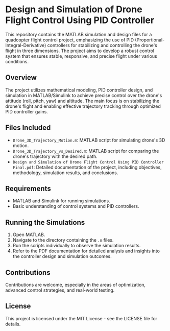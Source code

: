 # Design and Simulation of Drone Flight Control Using PID Controller

This repository contains the MATLAB simulation and design files for a quadcopter flight control project, emphasizing the use of PID (Proportional-Integral-Derivative) controllers for stabilizing and controlling the drone's flight in three dimensions. The project aims to develop a robust control system that ensures stable, responsive, and precise flight under various conditions.

## Overview

The project utilizes mathematical modeling, PID controller design, and simulation in MATLAB/Simulink to achieve precise control over the drone's attitude (roll, pitch, yaw) and altitude. The main focus is on stabilizing the drone's flight and enabling effective trajectory tracking through optimized PID controller gains.

## Files Included

- `Drone_3D_Trajectory_Motion.m`: MATLAB script for simulating drone's 3D motion.
- `Drone_3D_Trajectory_vs_Desired.m`: MATLAB script for comparing the drone's trajectory with the desired path.
- `Design and Simulation of Drone Flight Control Using PID Controller Final.pdf`: Detailed documentation of the project, including objectives, methodology, simulation results, and conclusions.

## Requirements

- MATLAB and Simulink for running simulations.
- Basic understanding of control systems and PID controllers.

## Running the Simulations

1. Open MATLAB.
2. Navigate to the directory containing the `.m` files.
3. Run the scripts individually to observe the simulation results.
4. Refer to the PDF documentation for detailed analysis and insights into the controller design and simulation outcomes.

## Contributions

Contributions are welcome, especially in the areas of optimization, advanced control strategies, and real-world testing.

## License

This project is licensed under the MIT License - see the LICENSE file for details.
